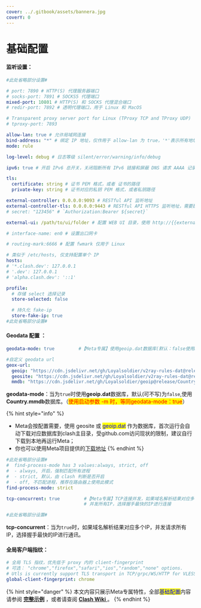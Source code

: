 ```yaml
---
cover: ../.gitbook/assets/bannera.jpg
coverY: 0
---
```


# 基础配置

#### **监听设置**：

```yaml
#此处省略部分设置#

# port: 7890 # HTTP(S) 代理服务器端口
# socks-port: 7891 # SOCKS5 代理端口
mixed-port: 10801 # HTTP(S) 和 SOCKS 代理混合端口
# redir-port: 7892 # 透明代理端口，用于 Linux 和 MacOS

# Transparent proxy server port for Linux (TProxy TCP and TProxy UDP)
# tproxy-port: 7893

allow-lan: true # 允许局域网连接
bind-address: "*" # 绑定 IP 地址，仅作用于 allow-lan 为 true，'*'表示所有地址
mode: rule

log-level: debug # 日志等级 silent/error/warning/info/debug

ipv6: true # 开启 IPv6 总开关，关闭阻断所有 IPv6 链接和屏蔽 DNS 请求 AAAA 记录

tls:
  certificate: string # 证书 PEM 格式，或者 证书的路径
  private-key: string # 证书对应的私钥 PEM 格式，或者私钥路径

external-controller: 0.0.0.0:9093 # RESTful API 监听地址
external-controller-tls: 0.0.0.0:9443 # RESTful API HTTPS 监听地址，需要配置 tls 部分配置文件
# secret: "123456" # `Authorization:Bearer ${secret}`

external-ui: /path/to/ui/folder # 配置 WEB UI 目录，使用 http://{{external-controller}}/ui 访问

# interface-name: en0 # 设置出口网卡

# routing-mark:6666 # 配置 fwmark 仅用于 Linux

# 类似于 /etc/hosts, 仅支持配置单个 IP
hosts:
# '*.clash.dev': 127.0.0.1
# '.dev': 127.0.0.1
# 'alpha.clash.dev': '::1'

profile:
  # 存储 select 选择记录
  store-selected: false

  # 持久化 fake-ip
  store-fake-ip: true
#此处省略部分设置#
```

#### **Geodata 配置 ：**

```yaml
geodata-mode: true         #【Meta专属】使用geoip.dat数据库(默认：false使用mmdb数据库)

#自定义 geodata url
geox-url:
  geoip: "https://cdn.jsdelivr.net/gh/Loyalsoldier/v2ray-rules-dat@release/geoip.dat"
  geosite: "https://cdn.jsdelivr.net/gh/Loyalsoldier/v2ray-rules-dat@release/geosite.dat"
  mmdb: "https://cdn.jsdelivr.net/gh/Loyalsoldier/geoip@release/Country.mmdb"
```

**geodata-mode**：当为`true`时使用**geoip.dat**数据库，默认(可不写)为`false`,使用**Country.mmdb**数据库。（<mark style="color:red;">使用启动参数 -m 时，等同geodata-mode：true</mark>）

{% hint style="info" %}
* Meta会按配置需要，使用 geosite 或 <mark style="color:blue;">geoip.dat</mark> 作为数据库，首次运行会自动下载对应数据库到clash主目录，受github.com访问现状的限制，建议自行下载到本地再运行Meta；
* 你也可以使用Meta项目提供的[下载地址](https://github.com/MetaCubeX/meta-rules-dat)
{% endhint %}

```yaml
#此处省略部分设置#
#  find-process-mode has 3 values:always, strict, off
#  - always, 开启，强制匹配所有进程
#  - strict, 默认，由 clash 判断是否开启
#  - off, 不匹配进程，推荐在路由器上使用此模式
find-process-mode: strict

tcp-concurrent: true         #【Meta专属】TCP连接并发，如果域名解析结果对应多个IP，
                             # 并发所有IP，选择握手最快的IP进行连接

#此处省略部分设置#
```

**tcp-concurrent**：当为`true`时，如果域名解析结果对应多个IP，并发请求所有IP，选择握手最快的IP进行通讯。

#### **全局客户端指纹**：

```yaml
# 全局 TLS 指纹，优先低于 proxy 内的 client-fingerprint
# 可选： "chrome","firefox","safari","ios","random","none" options.
# Utls is currently support TLS transport in TCP/grpc/WS/HTTP for VLESS/Vmess and trojan.
global-client-fingerprint: chrome
```

{% hint style="danger" %}
本文内容只展示Meta专属特性，全部<mark style="color:blue;">基础配置</mark>内容请参阅 [**完整示例**](broken-reference/) ，或者请查阅 [**Clash Wiki** ](https://lancellc.gitbook.io/clash/clash-config-file/general)。
{% endhint %}
